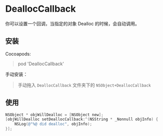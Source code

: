 # DeallocCallback

你可以设置一个回调，当指定的对象 Dealloc 的时候，会自动调用。



## 安装

Cocoapods:

> pod 'DeallocCallback'

手动安装：

> 手动拖入 `DeallocCallback` 文件夹下的 `NSObject+DeallocCallback`

## 使用

```objective-c
NSObject * objWillDealloc = [NSObject new];
[objWillDealloc setDeallocCallback:^(NSString * _Nonnull objInfo) {
    NSLog(@"%@ did dealloc", objInfo);
}];
```

